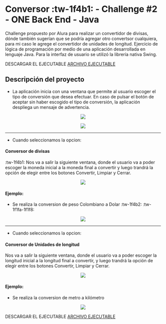 # Conversor :tw-1f4b1: - Challenge #2  - ONE Back End - Java

Challenge propuesto por Alura para realizar un convertidor de divisas, dónde también sugerían que se podría agregar otro convertsor cualquiera, para mi caso le agrege el convertidor de unidades de longitud.
Ejercicio de lógica de programación por medio de una aplicación desarrollada en lenguaje Java. Para la interfaz de usuario se utilizó la librería nativa Swing.

<p>
 DESCARGAR EL EJECUTABLE
  <a href="https://github.com/FeloOneCrew/Challenge_Conversores/blob/main/version%20ejecutable/Ejecutable.jar ">  ARCHIVO EJECUTABLE</a>
</p>


## Descripción del proyecto
-  La aplicación inicia con una ventana que permite al usuario escoger el tipo de conversión que desea efectuar. En caso de pulsar el botón de aceptar sin haber escogido el tipo de conversión, la aplicación despliega un mensaje de advertencia.

<p align="center">
  <img src="https://github.com/FeloOneCrew/Challenge_Conversores/blob/main/images/menu.jpg?raw=true" />
</p>

<p align="center">
  <img src="https://github.com/FeloOneCrew/Challenge_Conversores/blob/main/images/ListaMenu.jpg?raw=true" />
</p>

------------


-  Cuando seleccionamos la opcion:
#### Conversor de divisas
:tw-1f4b1:
 Nos va a salir la siguiente ventana, donde el usuario va  a poder escoger la moneda inicial a la moneda final a convertir y luego trandrá la opción de elegir entre los botones Convertir, Limpiar y Cerrar.
 <p align="center">
  <img src="https://github.com/FeloOneCrew/Challenge_Conversores/blob/main/images/ConversorMoneda.jpg?raw=true" />
</p>

#### Ejemplo:
- Se realiza la conversion de peso Colombiano a Dolar :tw-1f4b2: :tw-1f1fa-1f1f8:
<p align="center">
  <img src="https://github.com/FeloOneCrew/Challenge_Conversores/blob/main/images/ConversorMoneda2.jpg?raw=true" />
</p>

------------


- Cuando seleccionamos la opcion:
#### Conversor de Unidades de longitud
 Nos va a salir la siguiente ventana, donde el usuario va  a poder escoger la longitud inicial a la longitud final a convertir, y luego trandrá la opción de elegir entre los botones Convertir, Limpiar y Cerrar.
<p align="center">
  <img src="https://github.com/FeloOneCrew/Challenge_Conversores/blob/main/images/ConversorUnidades.jpg?raw=true" />
</p>

#### Ejemplo:
- Se realiza la conversion de metro a kilómetro
<p align="center">
  <img src="https://github.com/FeloOneCrew/Challenge_Conversores/blob/main/images/ConversorUnidad2.jpg?raw=true" />
</p>

<p>
 DESCARGAR EL EJECUTABLE
  <a href="https://github.com/FeloOneCrew/Challenge_Conversores/blob/main/version%20ejecutable/Ejecutable.jar ">  ARCHIVO EJECUTABLE</a></p>
